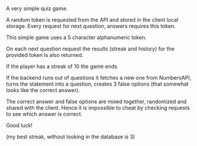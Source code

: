 A very simple quiz game.

A random token is requested from the API and stored in the client local storage. Every request for next question, answers requires this token.

This simple game uses a 5 character alphanumeric token.

On each next question request the results (streak and history) for the provided token is also returned.

If the player has a streak of 10 the game ends.

If the backend runs out of questions it fetches a new one from NumbersAPI, turns the statement into a question, creates 3 false options (that somewhat looks like the correct answer).

The correct answer and false options are mixed together, randomized and shared with the client. Hence it is impossible to cheat by checking requests to see which answer is correct.

Good luck!

(my best streak, without looking in the database is 3)
